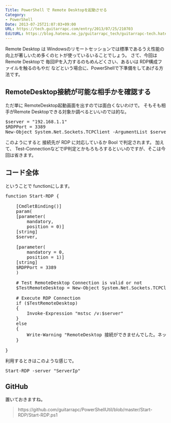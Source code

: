 ```yaml
---
Title: PowerShell で Remote Desktopを起動させる
Category:
- PowerShell
Date: 2013-07-25T21:07:03+09:00
URL: https://tech.guitarrapc.com/entry/2013/07/25/210703
EditURL: https://blog.hatena.ne.jp/guitarrapc_tech/guitarrapc-tech.hatenablog.com/atom/entry/11696248318757675808
---
```


Remote Desktop は Windowsのリモートセッションでは標準であるうえ性能の向上が著しいため多くのヒトが使っているいることでしょう。
さて、今回は Remote Desktopで 毎回IPを入力するのもめんどくさい、あるいは RDP構成ファイルを触るのもやだ などという場合に、PowerShellで下準備をしてあげる方法です。



<h2>RemoteDesktop接続が可能な相手かを確認する</h2>
ただ単に RemoteDesktop起動画面を出すのでは面白くないわけで。
そもそも相手がRemote Desktopできる対象か調べるといいのでは的な。

<pre class="brush: powershell">
$server = &quot;192.168.1.1&quot;
$RDPPort = 3389
New-Object System.Net.Sockets.TCPClient -ArgumentList $server,$RDPPort
</pre>

このようにすると 接続先が RDP に対応しているか Bool で判定されます。
加えて、 Test-ConnectionなどでIP判定とかもろもろするといいのですが、そこは今回は省きます。

<h2>コード全体</h2>
ということで functionにします。

<pre class="brush: powershell">
function Start-RDP {

    [CmdletBinding()]
    param(
    [parameter(
        mandatory,
        position = 0)]
    [string]
    $server,

    [parameter(
        mandatory = 0,
        position = 1)]
    [string]
    $RDPPort = 3389
    )

    # Test RemoteDesktop Connection is valid or not
    $TestRemoteDesktop = New-Object System.Net.Sockets.TCPClient -ArgumentList $server,$RDPPort

    # Execute RDP Connection
    if ($TestRemoteDesktop)
    {
        Invoke-Expression &quot;mstsc /v:$server&quot;
    }
    else
    {
        Write-Warning &quot;RemoteDesktop 接続ができませんでした。ネットワーク接続を確認してください。&quot;
    }

}
</pre>

利用するときはこのような感じで。
<pre class="brush: powershell">
Start-RDP -server &quot;ServerIp&quot;
</pre>

<h2>GitHub</h2>
置いておきますね。
<blockquote>https://github.com/guitarrapc/PowerShellUtil/blob/master/Start-RDP/Start-RDP.ps1</blockquote>
